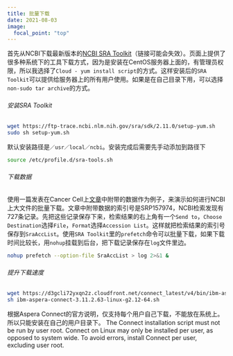 ```yaml
---
title: 批量下载
date: 2021-08-03
image:
  focal_point: "top"
---
```



<!--more-->
首先从NCBI下载最新版本的[NCBI SRA Toolkit](https://trace.ncbi.nlm.nih.gov/Traces/sra/sra.cgi?view=software)（链接可能会失效）。页面上提供了很多种系统下的工具下载方式，因为是安装在CentOS服务器上面的，有管理员权限，所以我选择了`Cloud - yum install script`的方式。这样安装后的`SRA Toolkit`可以提供给服务器上的所有用户使用。如果是在自己目录下用，可以选择`non-sudo tar archive`的方式。

###### 安装SRA Toolkit
```bash
wget https://ftp-trace.ncbi.nlm.nih.gov/sra/sdk/2.11.0/setup-yum.sh
sudo sh setup-yum.sh
```
默认安装路径是`／usr／local／ncbi`。安装完成后需要先手动添加到路径下
```bash
source /etc/profile.d/sra-tools.sh
```
###### 下载数据

使用一篇发表在Cancer Cell上[文章](https://doi.org/10.1016/j.ccell.2019.02.001)中附带的数据作为例子，来演示如何进行NCBI上大文件的批量下载。文章中附带数据的索引号是SRP157974，NCBI检索发现有727条记录。先把这些记录保存下来，检索结果的右上角有一个`Send to`，`Choose Destination`选择`File`，`Format`选择`Accession List`。这样就把检索结果的索引号保存到`SraAccList`。使用`SRA Toolkit`里的`prefetch`命令可以批量下载，如果下载时间比较长，用`nohup`挂载到后台，把下载记录保存在`log`文件里边。
```bash
nohup prefetch --option-file SraAccList > log 2>&1 &
```
###### 提升下载速度

```bash
wget https://d3gcli72yxqn2z.cloudfront.net/connect_latest/v4/bin/ibm-aspera-connect-3.11.2.63-linux-g2.12-64.tar.gz
sh ibm-aspera-connect-3.11.2.63-linux-g2.12-64.sh
```
根据Aspera Connect的官方说明，仅支持每个用户自己下载，不能放在系统上。所以只能安装在自己的用户目录下。
    The Connect installation script must not be run by user root. Connect on Linux may only be installed per user, as opposed to system wide. To avoid errors, install Connect per user, excluding user root.